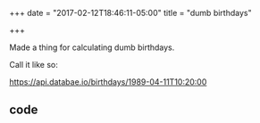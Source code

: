 +++
date = "2017-02-12T18:46:11-05:00"
title = "dumb birthdays"

+++

Made a thing for calculating dumb birthdays.

Call it like so:

https://api.databae.io/birthdays/1989-04-11T10:20:00

## code

<script src="https://gist.github.com/ryantuck/5125fbe4d5e8414ce6cd0e12fe96db1b.js"></script>

